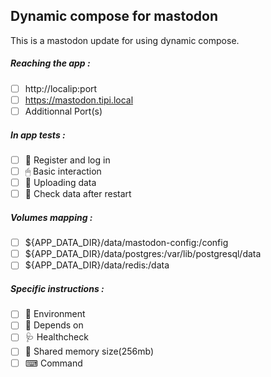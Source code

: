 ## Dynamic compose for mastodon
This is a mastodon update for using dynamic compose.
##### Reaching the app :
- [ ] http://localip:port
- [ ] https://mastodon.tipi.local
- [ ] Additionnal Port(s)
##### In app tests :
- [ ] 📝 Register and log in
- [ ] 🖱 Basic interaction
- [ ] 🌆 Uploading data
- [ ] 🔄 Check data after restart
##### Volumes mapping :
- [ ] ${APP_DATA_DIR}/data/mastodon-config:/config
- [ ] ${APP_DATA_DIR}/data/postgres:/var/lib/postgresql/data
- [ ] ${APP_DATA_DIR}/data/redis:/data
##### Specific instructions :
- [ ] 🌳 Environment
- [ ] 🔗 Depends on
- [ ] 🩺 Healthcheck
- [ ] 🧠 Shared memory size(256mb)
- [ ] ⌨ Command
